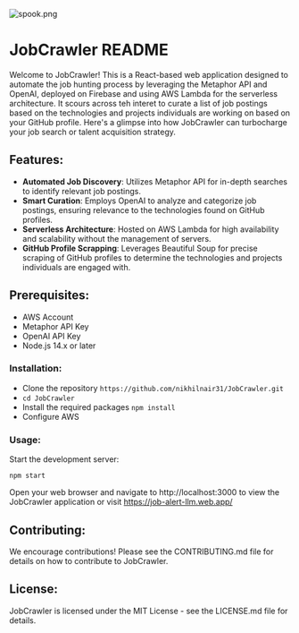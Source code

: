 ![spook.png](https://pbxt.replicate.delivery/BQAmE4HRsQL0EBOiUQbnbynfwDiSzoMv4TNHYG7e002wVkqRA/discoart-result.png)

# JobCrawler README
Welcome to JobCrawler! This is a React-based web application designed to automate the job hunting process by leveraging the Metaphor API and OpenAI, deployed on Firebase and using AWS Lambda for the serverless architecture. It scours across teh interet to curate a list of job postings based on the technologies and projects individuals are working on based on your GitHub profile. Here's a glimpse into how JobCrawler can turbocharge your job search or talent acquisition strategy.

## Features:
- **Automated Job Discovery**: Utilizes Metaphor API for in-depth searches to identify relevant job postings.
- **Smart Curation**: Employs OpenAI to analyze and categorize job postings, ensuring relevance to the technologies found on GitHub profiles.
- **Serverless Architecture**: Hosted on AWS Lambda for high availability and scalability without the management of servers.
- **GitHub Profile Scrapping**: Leverages Beautiful Soup for precise scraping of GitHub profiles to determine the technologies and projects individuals are engaged with.

## Prerequisites:
- AWS Account
- Metaphor API Key
- OpenAI API Key
- Node.js 14.x or later

### Installation:
- Clone the repository `https://github.com/nikhilnair31/JobCrawler.git`
- `cd JobCrawler`
- Install the required packages `npm install`
- Configure AWS

### Usage:
Start the development server:

```
npm start
```
Open your web browser and navigate to http://localhost:3000 to view the JobCrawler application or visit https://job-alert-llm.web.app/

## Contributing:
We encourage contributions! Please see the CONTRIBUTING.md file for details on how to contribute to JobCrawler.

## License:
JobCrawler is licensed under the MIT License - see the LICENSE.md file for details.